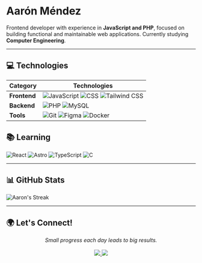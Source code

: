 # Aarón Méndez
Frontend developer with experience in **JavaScript and PHP**, focused on building functional and maintainable web applications. Currently studying **Computer Engineering**.

---
## 💻 Technologies
   Category       | Technologies                                                                                                                                                                                                 |
 |----------------|--------------------------------------------------------------------------------------------------------------------------------------------------------------------------------------------------------------|
 | **Frontend**   | ![JavaScript](https://img.shields.io/badge/JavaScript-F7DF1E?style=for-the-badge&logo=javascript&logoColor=black) ![CSS](https://img.shields.io/badge/CSS3-1572B6?style=for-the-badge&logo=css3&logoColor=white) ![Tailwind CSS](https://img.shields.io/badge/Tailwind_CSS-06B6D4?style=for-the-badge&logo=tailwind-css&logoColor=white) |
 | **Backend**    | ![PHP](https://img.shields.io/badge/PHP-777BB4?style=for-the-badge&logo=php&logoColor=white) ![MySQL](https://img.shields.io/badge/MySQL-4479A1?style=for-the-badge&logo=mysql&logoColor=white) |
 | **Tools**      | ![Git](https://img.shields.io/badge/Git-F05032?style=for-the-badge&logo=git&logoColor=white) ![Figma](https://img.shields.io/badge/Figma-F24E1E?style=for-the-badge&logo=figma&logoColor=white) ![Docker](https://img.shields.io/badge/Docker-2496ED?style=for-the-badge&logo=docker&logoColor=white) |

## 📚 Learning
![React](https://img.shields.io/badge/React-61DAFB?style=for-the-badge&logo=react&logoColor=black)
![Astro](https://img.shields.io/badge/Astro-FF5D01?style=for-the-badge&logo=astro&logoColor=white)
![TypeScript](https://img.shields.io/badge/TypeScript-3178C6?style=for-the-badge&logo=typescript&logoColor=white)
![C](https://img.shields.io/badge/C-A8B9CC?style=for-the-badge&logo=c&logoColor=black)

---
## 📊 GitHub Stats
![Aaron's Streak](https://github-readme-streak-stats.herokuapp.com/?user=aarxnmendez&background=FFFFFF00&dates=FF8C00&sideNums=0066FF&sideLabels=FF8C00&currStreakLabel=FF8C00&currStreakNum=FF8C00&fire=0066FF&ring=0066FF&border=0066FF&hide_border=false&border_radius=10&card_width=455)

---

## 🌍 Let's Connect!
<p align="center">
   <i>Small progress each day leads to big results.</i>
   <br><br>
   <a href="https://www.linkedin.com/in/aaronmendezz/">
     <img src="https://img.shields.io/badge/LinkedIn-0077B5?style=for-the-badge&logo=linkedin&logoColor=white">
   </a>
   <a href="mailto:aarxnmendezz@gmail.com">
     <img src="https://img.shields.io/badge/Gmail-D14836?style=for-the-badge&logo=gmail&logoColor=white">
   </a>
</p>
